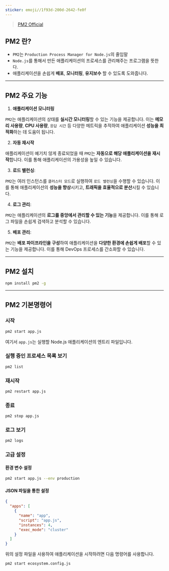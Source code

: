 ```yaml
---
sticker: emoji//1f93d-200d-2642-fe0f
---
```

> [PM2 Official](https://pm2.keymetrics.io/)

## **PM2** 란?
- `PM2`는 `Production Process Manager for Node.js`의 줄임말
- `Node.js`를 통해서 만든 애플리케이션의 프로세스를 관리해주는 프로그램을 뜻한다. 
- 애플리케이션을 손쉽게 **배포**, **모니터링**, **유지보수** 할 수 있도록 도와줍니다. 

---

## PM2 주요 기능

1. **애플리케이션 모니터링**

`PM2`는 애플리케이션의 상태를 **실시간 모니터링**할 수 있는 기능을 제공합니다. 이는 **메모리 사용량**, **CPU 사용량**, `응답 시간` 등 다양한 메트릭을 추적하여 애플리케이션 **성능을 최적화**하는 데 도움이 됩니다.

2. **자동 재시작**

애플리케이션이 예기치 않게 종료되었을 때 `PM2`는 **자동으로 해당 애플리케이션을 재시작**합니다. 이를 통해 애플리케이션의 가용성을 높일 수 있습니다.

3. **로드 밸런싱**:

`PM2`는 여러 인스턴스를 `클러스터 모드`로 실행하여 `로드 밸런싱`을 수행할 수 있습니다. 이를 통해 애플리케이션의 **성능을 향상**시키고, **트래픽을 효율적으로 분산**시킬 수 있습니다.

4. **로그 관리**:

`PM2`는 애플리케이션의 **로그를 중앙에서 관리할 수 있는 기능**을 제공합니다. 이를 통해 로그 파일을 손쉽게 검색하고 분석할 수 있습니다.

5. **배포 관리**:

`PM2`는 **배포 파이프라인을 구성**하여 애플리케이션을 **다양한 환경에 손쉽게 배포**할 수 있는 기능을 제공합니다. 이를 통해 DevOps 프로세스를 간소화할 수 있습니다.

---
  
## PM2 설치 

```bash
npm install pm2 -g
```

---

## PM2 기본명령어

### 시작

```bash
pm2 start app.js
```

여기서 `app.js`는 실행할 Node.js 애플리케이션의 엔트리 파일입니다.

### 실행 중인 프로세스 목록 보기

```bash
pm2 list
```

### 재시작

```bash
pm2 restart app.js
```

### 종료

```bash
pm2 stop app.js
```

### 로그 보기

```bash
pm2 logs
```

### 고급 설정

#### 환경 변수 설정

```bash
pm2 start app.js --env production
```

#### JSON 파일을 통한 설정

```json
{
  "apps": [
    {
      "name": "app",
      "script": "app.js",
      "instances": 4,
      "exec_mode": "cluster"
    }
  ]
}
```

위의 설정 파일을 사용하여 애플리케이션을 시작하려면 다음 명령어를 사용합니다.

```bash
pm2 start ecosystem.config.js
```